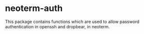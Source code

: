 # neoterm-auth
This package contains functions which are used to allow password authentication in openssh and dropbear, in neoterm.
